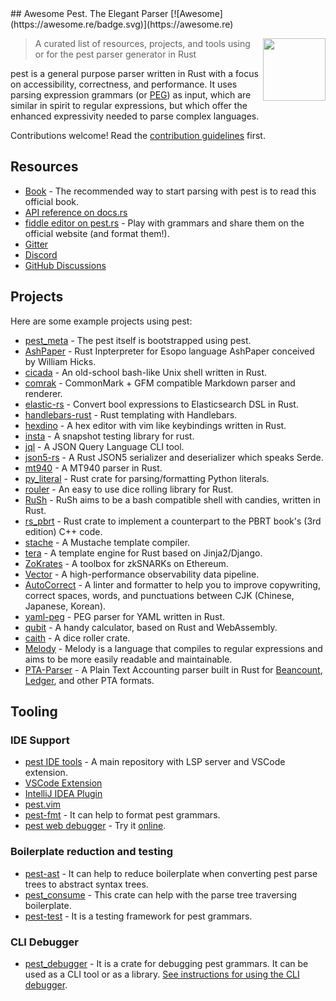 <div class="github-widget" data-repo="pest-parser/awesome-pest"></div>
## Awesome Pest. The Elegant Parser [![Awesome](https://awesome.re/badge.svg)](https://awesome.re)

[<img src="https://avatars.githubusercontent.com/u/26044607" align="right" width="100">](https://raw.githubusercontent.com/pest-parser/pest/)

> A curated list of resources, projects, and tools using or for the pest parser generator in Rust

pest is a general purpose parser written in Rust with a focus on accessibility, correctness, and performance. It uses parsing expression grammars (or [PEG](https://en.wikipedia.org/wiki/Parsing_expression_grammar)) as input, which are similar in spirit to regular expressions, but which offer the enhanced expressivity needed to parse complex languages.

Contributions welcome! Read the [contribution guidelines](https://github.com/pest-parser/awesome-pest/blob/master/contributing.md) first.



## Resources

- [Book](https://pest.rs/book) - The recommended way to start parsing with pest is to read this official book.
- [API reference on docs.rs](https://docs.rs/pest)
- [fiddle editor on pest.rs](https://pest.rs/#editor) - Play with grammars and share them on the official website (and format them!).
- [Gitter](https://gitter.im/pest-parser/pest)
- [Discord](https://discord.gg/XEGACtWpT2)
- [GitHub Discussions](https://github.com/pest-parser/pest/discussions)

## Projects

Here are some example projects using pest:

- [pest_meta](https://github.com/pest-parser/pest/blob/master/meta/src/grammar.pest) - The pest itself is bootstrapped using pest.
- [AshPaper](https://github.com/shnewto/ashpaper) - Rust Inpterpreter for Esopo language AshPaper conceived by William Hicks.
- [cicada](https://github.com/mitnk/cicada) - An old-school bash-like Unix shell written in Rust.
- [comrak](https://github.com/kivikakk/comrak) - CommonMark + GFM compatible Markdown parser and renderer.
- [elastic-rs](https://github.com/cch123/elastic-rs) - Convert bool expressions to Elasticsearch DSL in Rust.
- [handlebars-rust](https://github.com/sunng87/handlebars-rust) - Rust templating with Handlebars.
- [hexdino](https://github.com/Luz/hexdino) - A hex editor with vim like keybindings written in Rust.
- [insta](https://github.com/mitsuhiko/insta) - A snapshot testing library for rust.
- [jql](https://github.com/yamafaktory/jql) - A JSON Query Language CLI tool.
- [json5-rs](https://github.com/callum-oakley/json5-rs) - A Rust JSON5 serializer and deserializer which speaks Serde.
- [mt940](https://github.com/svenstaro/mt940-rs) - A MT940 parser in Rust.
- [py_literal](https://github.com/jturner314/py_literal) - Rust crate for parsing/formatting Python literals.
- [rouler](https://github.com/jarcane/rouler) - An easy to use dice rolling library for Rust.
- [RuSh](https://github.com/lwandrebeck/RuSh) - RuSh aims to be a bash compatible shell with candies, written in Rust.
- [rs_pbrt](https://github.com/wahn/rs_pbrt) - Rust crate to implement a counterpart to the PBRT book's (3rd edition) C++ code.
- [stache](https://github.com/dgraham/stache) - A Mustache template compiler.
- [tera](https://github.com/Keats/tera) - A template engine for Rust based on Jinja2/Django.
- [ZoKrates](https://github.com/ZoKrates/ZoKrates) - A toolbox for zkSNARKs on Ethereum.
- [Vector](https://github.com/timberio/vector) - A high-performance observability data pipeline.
- [AutoCorrect](https://github.com/huacnlee/autocorrect) - A linter and formatter to help you to improve copywriting, correct spaces, words, and punctuations between CJK (Chinese, Japanese, Korean).
- [yaml-peg](https://github.com/aofdev/yaml-peg) - PEG parser for YAML written in Rust.
- [qubit](https://github.com/abhimanyu003/qubit) - A handy calculator, based on Rust and WebAssembly.
- [caith](https://github.com/Geobert/caith) - A dice roller crate.
- [Melody](https://github.com/yoav-lavi/melody) - Melody is a language that compiles to regular expressions and aims to be more easily readable and maintainable.
- [PTA-Parser](https://github.com/AltaModaTech/pta-parser/) - A Plain Text Accounting parser built in Rust for [Beancount](https://github.com/beancount/beancount), [Ledger](https://github.com/ledger/ledger), and other PTA formats.

## Tooling

### IDE Support

- [pest IDE tools](https://github.com/pest-parser/pest-ide-tools) - A main repository with LSP server and VSCode extension.
- [VSCode Extension](https://marketplace.visualstudio.com/items?itemName=pest.pest-ide-tools)
- [IntelliJ IDEA Plugin](https://plugins.jetbrains.com/plugin/12046-pest)
- [pest.vim](https://github.com/pest-parser/pest.vim)
- [pest-fmt](https://github.com/pest-parser/pest-fmt) - It can help to format
pest grammars.
- [pest web debugger](https://github.com/tomtau/pest-web-debug) - Try it [online](https://tomtau.github.io/pest-web-debug/).

### Boilerplate reduction and testing

- [pest-ast](https://github.com/pest-parser/ast) - It can help to reduce boilerplate when converting pest parse trees to abstract syntax trees.
- [pest_consume](https://crates.io/crates/pest_consume) - This crate can help with the parse tree traversing boilerplate.
- [pest-test](https://crates.io/crates/pest-test) - It is a testing framework for pest grammars.


### CLI Debugger

- [pest_debugger](https://docs.rs/pest_debugger/latest/pest_debugger/) - It is a crate for debugging pest grammars. It can be used as a CLI tool or as a library. [See instructions for using the CLI debugger](https://github.com/pest-parser/awesome-pest/blob/master/debugger.md).